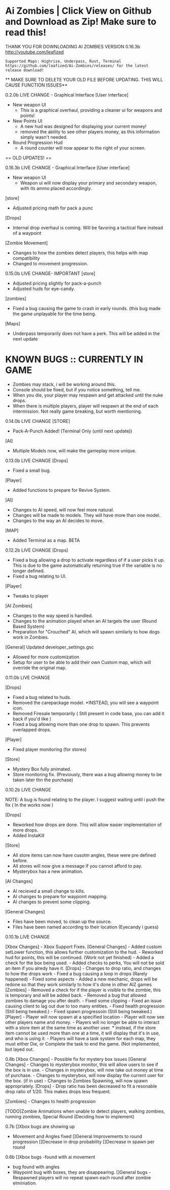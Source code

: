 # Ai Zombies | Click View on Github and Download as Zip! Make sure to read this!
THANK YOU FOR DOWNLOADING AI ZOMBIES VERSION 0.16.3b
http://youtube.com/leafized


``Supported Maps: Highrise, Underpass, Rust, Terminal``
`https://github.com/leafized/Ai-Zombies/releases/ for the latest release download!` 

** MAKE SURE TO DELETE YOUR OLD FILE BEFORE UPDATING. THIS WILL CAUSE FUNCTION ISSUES**

0.2.0b LIVE CHANGE - Graphical Interface
[User interface]
- New weapon UI
   * This is a graphical overhaul, providing a cleaner ui for weapons and points! 
- New Points UI 
   * A new hud was designed for displaying your current money!
   * removed the ability to see other players money, as this information simply wasn't needed.
- Round Progression Hud
   * A round counter will now appear to the right of your screen.  



== OLD  UPDATES! ==



0.16.3b LIVE CHANGE - Graphical Interface
[User interface]
- New weapon UI
   * Weapon ui will now display your primary and secondary weapon, with its ammo placed accordingly. 

[store]
- Adjusted pricing math for pack a punc

[Drops] 
- Internal drop overhaul is coming. Will be favoring a tactical flare instead of a waypoint 

[Zombie Movement] 
- Changes to how the zombies detect players, this helps with map compatibility 
- Changed to movement progression. 



0.15.0b LIVE CHANGE- IMPORTANT
[store]
- Adjusted pricing slightly for pack-a-punch
- Adjusted huds for eye-candy.

[zombies]
- Fixed a bug causing the game to crash in early rounds.
(this bug made the game unplayable for the time being.

[Maps]
- Underpass temporarily does not have a perk. This will be added in the next update
# KNOWN BUGS :: CURRENTLY IN GAME #
- Zombies may stack, i will be working around this.
- Console should be fixed, but if you notice something, tell me.
- When you die, your player may respawn and get attacked until the nuke drops.
- When there is multiple players, player will respawn at the end of each intermission. Not really game breaking, but worth mentioning.


0.14.0b LIVE CHANGE
[STORE]
- Pack-A-Punch Added! (Terminal Only (until next update))

[AI]
- Multiple Models now, will make the gameplay more unique.

0.13.0b LIVE CHANGE
[Drops]
- Fixed a small bug.

[Player]
- Added functions to prepare for Revive System.

[AI] 
- Changes to AI speed, will now feel more natural.
- Changes will be made to models. They will have more than one model.
- Changes to the way an AI decides to move.

[MAP]
- Added Terminal as a map. BETA

0.12.2b LIVE CHANGE
[Drops]
- Fixed a bug allowing a drop to activate regardless of if a user picks it up. This is due to the game automatically returning true if the variable is no longer defined.
- Fixed a bug relating to UI.

[Player]
- Tweaks to player 

[AI Zombies]
- Changes to the way speed is handled. 
- Changes to the animation played when an AI targets the user (Round Based System)
- Preparation for "Crouched" AI, which will spawn similarly to how dogs work in Zombies.

[General] Updated developer_settings.gsc
- Allowed for more customization
- Setup for user to be able to add their own Custom map, which will override the original map.



0.11.0b LIVE CHANGE

[Drops]
- Fixed a bug related to huds.
- Removed the carepackage model.
	*INSTEAD, you will see a waypoint icon.
- Removed Firesale temporarily ( Still present in code base, you can add it back if you'd like )
- Fixed a bug allowing more than one drop to spawn. This prevents overlapped drops.

[Player]
- Fixed player monitoring (for stores)

[Store]
- Mystery Box fully animated.
- Store monitoring fix. (Previously, there was a bug allowing money to be taken later thn the purchase)


0.10.2b LIVE CHANGE

NOTE: A bug is found relating to the player. I suggest waiting until i push the fix ( In the works now )

[Drops]
- Reworked how drops are done. This will allow easier implementation of more drops.
- Added InstaKill

[Store]
- All store items can now have cusotm angles, these were pre defined before.
- All stores will now give a message if you cannot afford to pay.
- Mysterybox has a new animation.

[AI Changes]
- AI recieved a small change to kills.
- AI changes to prepare for waypoint mapping.
- AI changes to prevent some clipping.

[General Changes]
- Files have been moved, to clean up the source.
- Files have been named according to their location (Eyecandy i guess)

0.10.1b LIVE CHANGE

[Xbox Changes]
	- Xbox Support Fixes.
[General Changes]
	- Added custom setLower function, this allows further customization to the hud.
	- Reworked hud for points, this will be continued. (Work not yet finished)
	- Added a check for the box being used.
	- Added checks to perks, You will not be sold an item if you alredy have it.
[Drops]
	- Changes to drop ratio, and changes to how the drops work
	- Fixed a bug causing a loop in drops (Rarely happened)
	- Fixed some aspects
	- Added a new mechanic, drops will be redone so that they work similarly to how it's done in other AIZ games
[Zombies]
	- Removed a check for if the player is visible to the zombie, this is temporary and will be added back.
	- Removed a bug that allowed zombies to damage you after death.
	- Fixed some clipping
	- Fixed an issue causing client to lag out due to too many entities.
	- Fixed health progression (Still being tweaked.)
	- Fixed spawn progressoin (Still being tweaked.)
[Player]
	- Player will now spawn at a specified location
	- Player will now see other players name and money.
	- Players will no longer be able to interact with a store item at the same time as another user.
		* instead, if the store item cannot be used more than one at a time, it will display that it's in use, and who is using it.
	- Players will have a task system for each map, they must either Die, or Complete the task to end the game. (Not implemented, but layed out.
	

0.8b
[Xbox Changes]
	- Possible fix for mystery box issues
[General Changes]
	- Changes to mysterybox monitor, this will allow users to see if the box is in use.
	- Changes in mysterybox, will now take out money at time of purchase.
	- Changes to mysterybox, will now display the current user for the box. (if in use)
	- Changes to Zombies Spawning, will now spawn appropriately.
[Drops]
	- Drop ratio has been decreased to fit a resonable drop ratio of 1/20. This makes drops less frequent.
	
[Zombies]
	- Changes to health progression
	
[TODO]Zombie Animations when unable to detect players, walking zombies, running zombies, Special Round (Deciding how to implement)


0.7b
[]Xbox bugs are showing up
  - Movement and Angles fixed
[]General Improvements to round progression
[]Decrease in drop probability
[]Decrease in spawn per round

0.6b
[]Xbox bugs 
   -found with ai movement
   - bug found with angles
   - Waypoint bug with boxes, they are disappearing.
[]General bugs
   -Respawned players will no repeat spawn each round after zombie elminiation.
